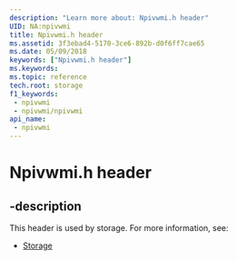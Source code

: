 ```yaml
---
description: "Learn more about: Npivwmi.h header"
UID: NA:npivwmi
title: Npivwmi.h header
ms.assetid: 3f3ebad4-5170-3ce6-892b-d0f6ff7cae65
ms.date: 05/09/2018
keywords: ["Npivwmi.h header"]
ms.keywords: 
ms.topic: reference
tech.root: storage
f1_keywords:
 - npivwmi
 - npivwmi/npivwmi
api_name:
 - npivwmi
---
```


# Npivwmi.h header


## -description

This header is used by storage. For more information, see:

- [Storage](../_storage/index.md)

